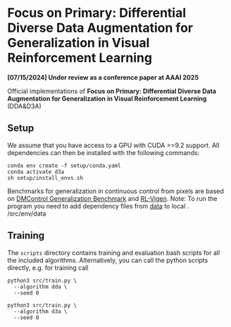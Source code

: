 # Focus on Primary: Differential Diverse Data Augmentation for Generalization in Visual Reinforcement Learning

**[07/15/2024] Under review as a conference paper at AAAI 2025**

Official implementations of 
**Focus on Primary: Differential Diverse Data Augmentation for Generalization in Visual Reinforcement Learning** (DDA&D3A)


## Setup
We assume that you have access to a GPU with CUDA >=9.2 support. All dependencies can then be installed with the following commands:
```
conda env create -f setup/conda.yaml
conda activate d3a
sh setup/install_envs.sh
```

Benchmarks for generalization in continuous control from pixels are based on [DMControl Generalization Benchmark](https://github.com/nicklashansen/dmcontrol-generalization-benchmark) and [RL-Vigen](https://github.com/gemcollector/RL-ViGen).
Note: To run the program you need to add dependency files from [data](https://github.com/nicklashansen/svea-vit/tree/main/src/env/data) to local . /src/env/data

## Training 
The `scripts` directory contains training and evaluation bash scripts for all the included algorithms. Alternatively, you can call the python scripts directly, e.g. for training call
```
python3 src/train.py \
  --algorithm dda \
  --seed 0
```
```
python3 src/train.py \
  --algorithm d3a \
  --seed 0
```
